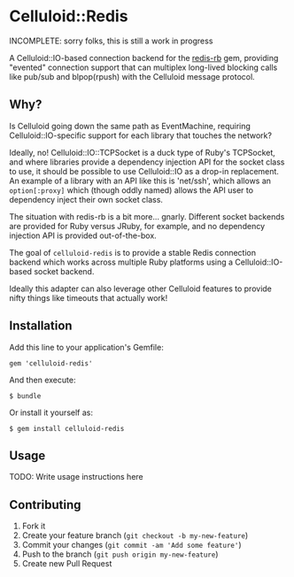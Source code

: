 Celluloid::Redis
================

INCOMPLETE: sorry folks, this is still a work in progress

A Celluloid::IO-based connection backend for the [redis-rb][redisrb]
gem, providing "evented" connection support that can multiplex long-lived
blocking calls like pub/sub and blpop(rpush) with the Celluloid message
protocol.

[redisrb]: https://github.com/redis/redis-rb

## Why?

Is Celluloid going down the same path as EventMachine, requiring
Celluloid::IO-specific support for each library that touches the network?

Ideally, no! Celluloid::IO::TCPSocket is a duck type of Ruby's TCPSocket,
and where libraries provide a dependency injection API for the socket
class to use, it should be possible to use Celluloid::IO as a drop-in
replacement. An example of a library with an API like this is 'net/ssh',
which allows an `option[:proxy]` which (though oddly named) allows the
API user to dependency inject their own socket class.

The situation with redis-rb is a bit more... gnarly. Different socket
backends are provided for Ruby versus JRuby, for example, and no
dependency injection API is provided out-of-the-box.

The goal of `celluloid-redis` is to provide a stable Redis connection
backend which works across multiple Ruby platforms using a
Celluloid::IO-based socket backend.

Ideally this adapter can also leverage other Celluloid features to provide
nifty things like timeouts that actually work!

## Installation

Add this line to your application's Gemfile:

    gem 'celluloid-redis'

And then execute:

    $ bundle

Or install it yourself as:

    $ gem install celluloid-redis

## Usage

TODO: Write usage instructions here

## Contributing

1. Fork it
2. Create your feature branch (`git checkout -b my-new-feature`)
3. Commit your changes (`git commit -am 'Add some feature'`)
4. Push to the branch (`git push origin my-new-feature`)
5. Create new Pull Request
